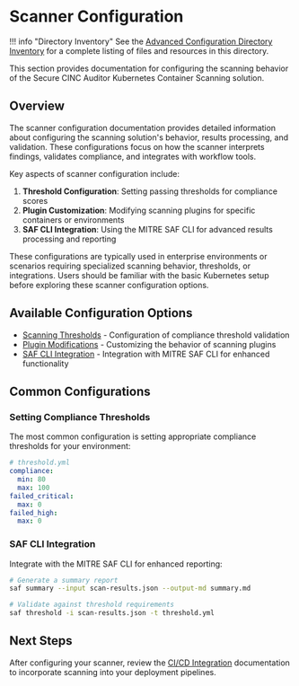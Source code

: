 # Scanner Configuration

!!! info "Directory Inventory"
    See the [Advanced Configuration Directory Inventory](inventory.md) for a complete listing of files and resources in this directory.

This section provides documentation for configuring the scanning behavior of the Secure CINC Auditor Kubernetes Container Scanning solution.

## Overview

The scanner configuration documentation provides detailed information about configuring the scanning solution's behavior, results processing, and validation. These configurations focus on how the scanner interprets findings, validates compliance, and integrates with workflow tools.

Key aspects of scanner configuration include:

1. **Threshold Configuration**: Setting passing thresholds for compliance scores
2. **Plugin Customization**: Modifying scanning plugins for specific containers or environments
3. **SAF CLI Integration**: Using the MITRE SAF CLI for advanced results processing and reporting

These configurations are typically used in enterprise environments or scenarios requiring specialized scanning behavior, thresholds, or integrations. Users should be familiar with the basic Kubernetes setup before exploring these scanner configuration options.

## Available Configuration Options

- [Scanning Thresholds](../thresholds/index.md) - Configuration of compliance threshold validation
- [Plugin Modifications](../plugins/implementation.md) - Customizing the behavior of scanning plugins
- [SAF CLI Integration](../integration/saf-cli.md) - Integration with MITRE SAF CLI for enhanced functionality

## Common Configurations

### Setting Compliance Thresholds

The most common configuration is setting appropriate compliance thresholds for your environment:

```yaml
# threshold.yml
compliance:
  min: 80
  max: 100
failed_critical:
  max: 0
failed_high:
  max: 0
```

### SAF CLI Integration

Integrate with the MITRE SAF CLI for enhanced reporting:

```bash
# Generate a summary report
saf summary --input scan-results.json --output-md summary.md

# Validate against threshold requirements
saf threshold -i scan-results.json -t threshold.yml
```

## Next Steps

After configuring your scanner, review the [CI/CD Integration](../../integration/index.md) documentation to incorporate scanning into your deployment pipelines.
